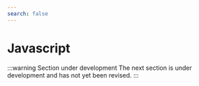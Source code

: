```yaml
---
search: false
---
```


# Javascript

:::warning Section under development The next section is under development and has not yet been revised. :::